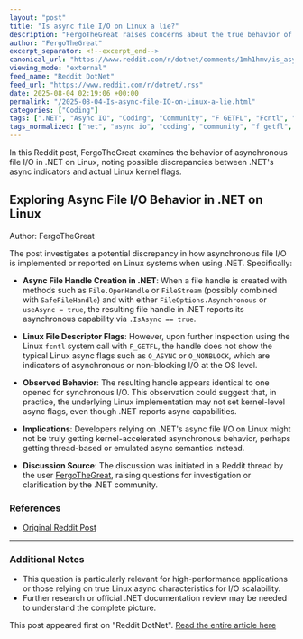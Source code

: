 ```yaml
---
layout: "post"
title: "Is async file I/O on Linux a lie?"
description: "FergoTheGreat raises concerns about the true behavior of async file I/O on Linux with .NET. Despite using async options like FileOptions.Asyncronous or useAsync = true, and seeing file handles report .IsAsync == true, Linux handles do not appear to have O_ASYNC or O_NONBLOCK flags when inspected. This suggests underlying system behavior may differ from expectations."
author: "FergoTheGreat"
excerpt_separator: <!--excerpt_end-->
canonical_url: "https://www.reddit.com/r/dotnet/comments/1mh1hmv/is_async_file_io_on_linux_a_lie/"
viewing_mode: "external"
feed_name: "Reddit DotNet"
feed_url: "https://www.reddit.com/r/dotnet/.rss"
date: 2025-08-04 02:19:06 +00:00
permalink: "/2025-08-04-Is-async-file-IO-on-Linux-a-lie.html"
categories: ["Coding"]
tags: [".NET", "Async IO", "Coding", "Community", "F GETFL", "Fcntl", "File.OpenHandle", "FileOptions.Asynchronous", "FileStream", "Linux", "O ASYNC", "O NONBLOCK", "SafeFileHandle", "Useasync"]
tags_normalized: ["net", "async io", "coding", "community", "f getfl", "fcntl", "file dot openhandle", "fileoptions dot asynchronous", "filestream", "linux", "o async", "o nonblock", "safefilehandle", "useasync"]
---
```


In this Reddit post, FergoTheGreat examines the behavior of asynchronous file I/O in .NET on Linux, noting possible discrepancies between .NET's async indicators and actual Linux kernel flags.<!--excerpt_end-->

## Exploring Async File I/O Behavior in .NET on Linux

Author: FergoTheGreat

The post investigates a potential discrepancy in how asynchronous file I/O is implemented or reported on Linux systems when using .NET. Specifically:

- **Async File Handle Creation in .NET**: When a file handle is created with methods such as `File.OpenHandle` or `FileStream` (possibly combined with `SafeFileHandle`) and with either `FileOptions.Asynchronous` or `useAsync = true`, the resulting file handle in .NET reports its asynchronous capability via `.IsAsync == true`.

- **Linux File Descriptor Flags**: However, upon further inspection using the Linux `fcntl` system call with `F_GETFL`, the handle does not show the typical Linux async flags such as `O_ASYNC` or `O_NONBLOCK`, which are indicators of asynchronous or non-blocking I/O at the OS level.

- **Observed Behavior**: The resulting handle appears identical to one opened for synchronous I/O. This observation could suggest that, in practice, the underlying Linux implementation may not set kernel-level async flags, even though .NET reports async capabilities.

- **Implications**: Developers relying on .NET's async file I/O on Linux might not be truly getting kernel-accelerated asynchronous behavior, perhaps getting thread-based or emulated async semantics instead.

- **Discussion Source**: The discussion was initiated in a Reddit thread by the user [FergoTheGreat](https://www.reddit.com/user/FergoTheGreat), raising questions for investigation or clarification by the .NET community.

### References

- [Original Reddit Post](https://www.reddit.com/r/dotnet/comments/1mh1hmv/is_async_file_io_on_linux_a_lie/)

---

### Additional Notes

- This question is particularly relevant for high-performance applications or those relying on true Linux async characteristics for I/O scalability.
- Further research or official .NET documentation review may be needed to understand the complete picture.

This post appeared first on "Reddit DotNet". [Read the entire article here](https://www.reddit.com/r/dotnet/comments/1mh1hmv/is_async_file_io_on_linux_a_lie/)
